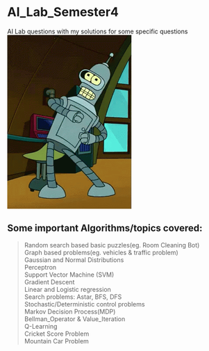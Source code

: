 # AI_Lab_Semester4
AI Lab questions with my solutions for some specific questions
<br/>
![](bot.gif)
<br/>
## Some important Algorithms/topics covered:<br/>
> Random search based basic puzzles(eg. Room Cleaning Bot)<br/>
> Graph based problems(eg. vehicles & traffic problem)<br/>
> Gaussian and Normal Distributions<br/>
> Perceptron<br/>
> Support Vector Machine (SVM)<br/>
> Gradient Descent<br/>
> Linear and Logistic regression<br/>
> Search problems: Astar, BFS, DFS<br/>
> Stochastic/Deterministic control problems<br/>
> Markov Decision Process(MDP)<br/>
> Bellman_Operator & Value_Iteration<br/>
> Q-Learning<br/>
> Cricket Score Problem<br/>
> Mountain Car Problem<br/>
